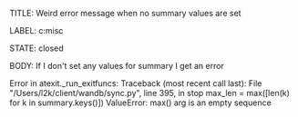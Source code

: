 TITLE:
Weird error message when no summary values are set

LABEL:
c:misc

STATE:
closed

BODY:
If I don't set any values for summary I get an error

Error in atexit._run_exitfuncs:
Traceback (most recent call last):
  File "/Users/l2k/client/wandb/sync.py", line 395, in stop
    max_len = max([len(k) for k in summary.keys()])
ValueError: max() arg is an empty sequence

